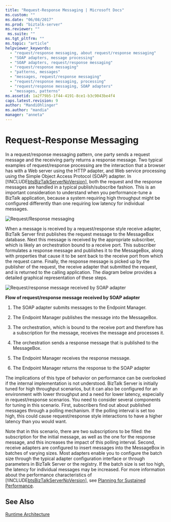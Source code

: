 ```yaml
---
title: "Request-Response Messaging | Microsoft Docs"
ms.custom: ""
ms.date: "06/08/2017"
ms.prod: "biztalk-server"
ms.reviewer: ""
 ms.suite: ""
ms.tgt_pltfrm: ""
ms.topic: "article"
helpviewer_keywords: 
  - "request/response messaging, about request/response messaging"
  - "SOAP adapters, message processing"
  - "SOAP adapters, request/response messaging"
  - "request/response messaging"
  - "patterns, messages"
  - "messages, request/response messaging"
  - "request/response messaging, processing"
  - "request/response messaging, SOAP adapters"
  - "messages, patterns"
ms.assetid: 1a2f79b5-1f44-4191-8ce1-b3c9043be4f4
caps.latest.revision: 9
author: "MandiOhlinger"
ms.author: "mandia"
manager: "anneta"
---
```

# Request-Response Messaging
In a request/response messaging pattern, one party sends a request message and the receiving party returns a response message. Two typical examples of request/response processing are the interaction that a browser has with a Web server using the HTTP adapter, and Web service processing using the Simple Object Access Protocol (SOAP) adapter. In [!INCLUDE[btsBizTalkServerNoVersion](../includes/btsbiztalkservernoversion-md.md)], both the request and the response messages are handled in a typical publish/subscribe fashion. This is an important consideration to understand when you performance-tune a BizTalk application, because a system requiring high throughput might be configured differently than one requiring low latency for individual messages.  
  
 ![Request&#47;Response messaging](../core/media/arch-request-response-1.gif "arch_request-response-1")  
  
 When a message is received by a request/response style receive adapter, BizTalk Server first publishes the request message to the MessageBox database. Next this message is received by the appropriate subscriber, which is likely an orchestration bound to a receive port. This subscriber formulates a response message and publishes it to the MessageBox, along with properties that cause it to be sent back to the receive port from which the request came. Finally, the response message is picked up by the publisher of the request, the receive adapter that submitted the request, and is returned to the calling application. The diagram below provides a detailed graphical representation of these steps.  
  
 ![Request&#47;response message received by SOAP adapter](../core/media/arch-request-response-2.gif "arch_request-response-2")  
  
 **Flow of request/response message received by SOAP adapter**  
  
1.  The SOAP adapter submits messages to the Endpoint Manager.  
  
2.  The Endpoint Manager publishes the message into the MessageBox.  
  
3.  The orchestration, which is bound to the receive port and therefore has a subscription for the message, receives the message and processes it.  
  
4.  The orchestration sends a response message that is published to the MessageBox.  
  
5.  The Endpoint Manager receives the response message.  
  
6.  The Endpoint Manager returns the response to the SOAP adapter  
  
 The implications of this type of behavior on performance can be overlooked if the internal implementation is not understood. BizTalk Server is initially tuned for high throughput scenarios, but it can also be configured for an environment with lower throughput and a need for lower latency, especially in request/response scenarios. You need to consider several components for tuning in this scenario. First, subscribers find out about published messages through a polling mechanism. If the polling interval is set too high, this could cause request/response style interactions to have a higher latency than you would want.  
  
 Note that in this scenario, there are two subscriptions to be filled: the subscription for the initial message, as well as the one for the response message, and this increases the impact of this polling interval. Second, receive adapters are configured to insert messages into the MessageBox in batches of varying sizes. Most adapters enable you to configure the batch size through the typical adapter configuration interface or through parameters in BizTalk Server or the registry. If the batch size is set too high, the latency for individual messages may be increased. For more information about the performance characteristics of [!INCLUDE[btsBizTalkServerNoVersion](../includes/btsbiztalkservernoversion-md.md)], see [Planning for Sustained Performance](../core/planning-for-sustained-performance.md).  
  
## See Also  
 [Runtime Architecture](../core/runtime-architecture.md)